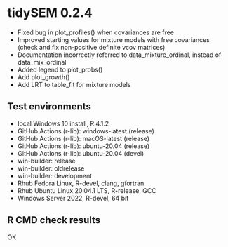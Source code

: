# tidySEM 0.2.4

* Fixed bug in plot_profiles() when covariances are free
* Improved starting values for mixture models with free covariances (check and 
  fix non-positive definite vcov matrices)
* Documentation incorrectly referred to data_mixture_ordinal, instead of
  data_mix_ordinal
* Added legend to plot_probs()
* Add plot_growth()
* Add LRT to table_fit for mixture models

## Test environments

* local Windows 10 install, R 4.1.2
* GitHub Actions (r-lib): windows-latest (release)
* GitHub Actions (r-lib): macOS-latest (release)
* GitHub Actions (r-lib): ubuntu-20.04 (release)
* GitHub Actions (r-lib): ubuntu-20.04 (devel)
* win-builder: release
* win-builder: oldrelease
* win-builder: development
* Rhub Fedora Linux, R-devel, clang, gfortran
* Rhub Ubuntu Linux 20.04.1 LTS, R-release, GCC
* Windows Server 2022, R-devel, 64 bit

## R CMD check results

OK
